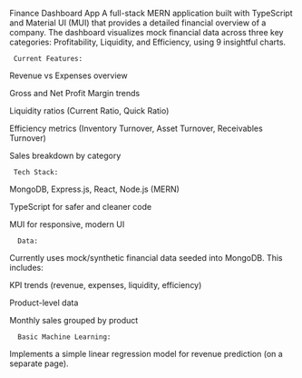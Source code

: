 Finance Dashboard App
A full-stack MERN application built with TypeScript and Material UI (MUI) that provides a detailed financial overview of a company. The dashboard visualizes mock financial data across three key categories: Profitability, Liquidity, and Efficiency, using 9 insightful charts.

     Current Features:
 
Revenue vs Expenses overview

Gross and Net Profit Margin trends

Liquidity ratios (Current Ratio, Quick Ratio)

Efficiency metrics (Inventory Turnover, Asset Turnover, Receivables Turnover)

Sales breakdown by category

     Tech Stack:

MongoDB, Express.js, React, Node.js (MERN)

TypeScript for safer and cleaner code

MUI for responsive, modern UI

      Data:
 
Currently uses mock/synthetic financial data seeded into MongoDB. This includes:

KPI trends (revenue, expenses, liquidity, efficiency)

Product-level data

Monthly sales grouped by product

      Basic Machine Learning:

Implements a simple linear regression model for revenue prediction (on a separate page).
